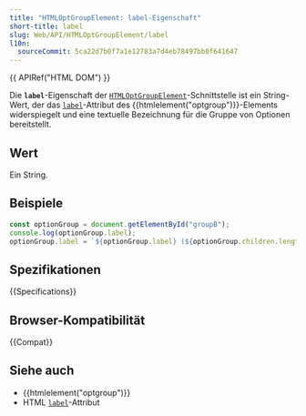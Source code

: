 ```yaml
---
title: "HTMLOptGroupElement: label-Eigenschaft"
short-title: label
slug: Web/API/HTMLOptGroupElement/label
l10n:
  sourceCommit: 5ca22d7b0f7a1e12783a7d4eb78497bb0f641647
---
```


{{ APIRef("HTML DOM") }}

Die **`label`**-Eigenschaft der [`HTMLOptGroupElement`](/de/docs/Web/API/HTMLOptGroupElement)-Schnittstelle ist ein String-Wert, der das [`label`](/de/docs/Web/HTML/Element/optgroup#label)-Attribut des {{htmlelement("optgroup")}}-Elements widerspiegelt und eine textuelle Bezeichnung für die Gruppe von Optionen bereitstellt.

## Wert

Ein String.

## Beispiele

```js
const optionGroup = document.getElementById("groupB");
console.log(optionGroup.label);
optionGroup.label = `${optionGroup.label} (${optionGroup.children.length})`;
```

## Spezifikationen

{{Specifications}}

## Browser-Kompatibilität

{{Compat}}

## Siehe auch

- {{htmlelement("optgroup")}}
- HTML [`label`](/de/docs/Web/HTML/Element/optgroup#label)-Attribut
